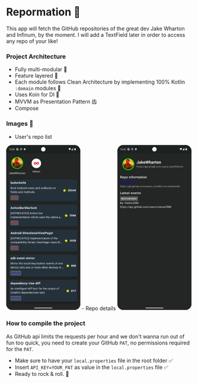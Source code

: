 # Repormation 🔎
This app will fetch the GitHub repositories of the great dev Jake Wharton and Infinum, by the moment. I will add a TextField later in order to access any repo of your like!

### Project Architecture
- Fully multi-modular 🧩
- Feature layered 📕
- Each module follows Clean Architecture by implementing 100% Kotlin `:domain` modules 🧼
- Uses Koin for DI 💉
- MVVM as Presentation Pattern ⻮
- Compose

### Images 📸
- User's repo list
<img src="readme-images/list.png" alt="repo list" width="200"/>
- Repo details
<img src="readme-images/detail.png" alt="repo details" width="200"/>

### How to compile the project
As GitHub api limits the requests per hour and we don't wanna run out of fun too quick, you need to create your GitHub `PAT`, no permissions required for the `PAT`.
- Make sure to have your `local.properties` file in the root folder ✅
- Insert `API_KEY=YOUR_PAT` as value in the `local.properties` file ✅
- Ready to rock & roll. 🤘




